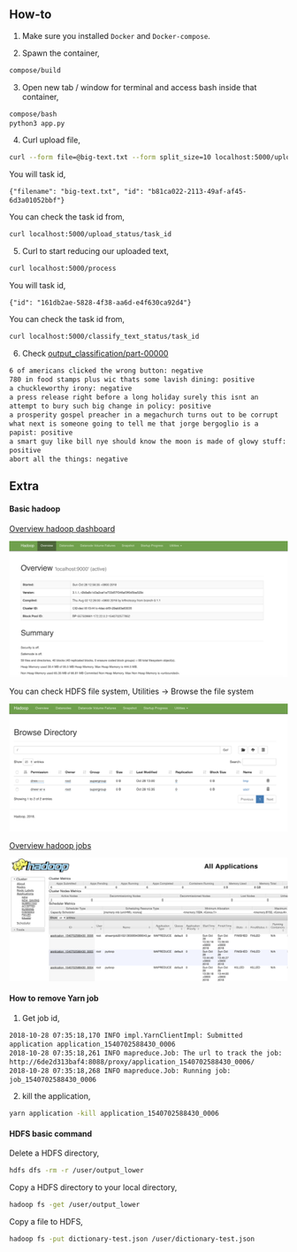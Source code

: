 ## How-to

1. Make sure you installed `Docker` and `Docker-compose`.

2. Spawn the container,
```bash
compose/build
```

3. Open new tab / window for terminal and access bash inside that container,
```bash
compose/bash
python3 app.py
```

4. Curl upload file,
```bash
curl --form file=@big-text.txt --form split_size=10 localhost:5000/upload
```

You will task id,
```text
{"filename": "big-text.txt", "id": "b81ca022-2113-49af-af45-6d3a01052bbf"}
```

You can check the task id from,
```bash
curl localhost:5000/upload_status/task_id
```

5. Curl to start reducing our uploaded text,
```bash
curl localhost:5000/process
```

You will task id,
```text
{"id": "161db2ae-5828-4f38-aa6d-e4f630ca92d4"}
```

You can check the task id from,
```bash
curl localhost:5000/classify_text_status/task_id
```

6. Check [output_classification/part-00000](output_classification/part-00000)
```text
6 of americans clicked the wrong button: negative
780 in food stamps plus wic thats some lavish dining: positive
a chuckleworthy irony: negative
a press release right before a long holiday surely this isnt an attempt to bury such big change in policy: positive
a prosperity gospel preacher in a megachurch turns out to be corrupt what next is someone going to tell me that jorge bergoglio is a papist: positive
a smart guy like bill nye should know the moon is made of glowy stuff: positive
abort all the things: negative
```

## Extra

#### Basic hadoop

[Overview hadoop dashboard](http://localhost:9870)

![alt text](printscreen/2.png)

You can check HDFS file system, Utilities -> Browse the file system

![alt text](printscreen/3.png)

[Overview hadoop jobs](http://localhost:8088/cluster)

![alt text](printscreen/1.png)

#### How to remove Yarn job

1. Get job id,
```text
2018-10-28 07:35:18,170 INFO impl.YarnClientImpl: Submitted application application_1540702588430_0006
2018-10-28 07:35:18,261 INFO mapreduce.Job: The url to track the job: http://6de2d313baf4:8088/proxy/application_1540702588430_0006/
2018-10-28 07:35:18,268 INFO mapreduce.Job: Running job: job_1540702588430_0006
```

2. kill the application,
```bash
yarn application -kill application_1540702588430_0006
```

#### HDFS basic command

Delete a HDFS directory,
```bash
hdfs dfs -rm -r /user/output_lower
```

Copy a HDFS directory to your local directory,
```bash
hadoop fs -get /user/output_lower
```

Copy a file to HDFS,
```bash
hadoop fs -put dictionary-test.json /user/dictionary-test.json
```
